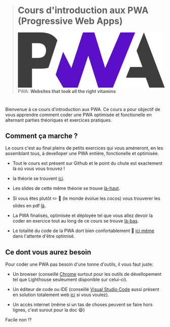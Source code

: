 > # Cours d'introduction aux PWA (Progressive Web Apps)
>
> ![bg right:50% 60%](./images/pwa-logo.png)
> PWA: **Websites that took all the right vitamins**

#

Bienvenue à ce cours d'introduction aux PWA. Ce cours a pour objectif de vous apprendre comment coder une PWA optimisée et fonctionelle en alternant parties théoriques et exercices pratiques.

## Comment ça marche ?

Le cours c'est au final pleins de petits exercices qui vous améneront, en les assemblant tous, à develloper une PWA entière, fonctionelle et optimisée.

- Tout le cours est présent sur Github et le point du chute est exactement là où vous vous trouvez !

- la théorie se trouvent [ici](https://duckduckgo.com).

- Les slides de cette même théorie se trouve [là-haut](https://duckduckgo.com).

- Si vous êtes plutôt :pencil2: :closed_book: (le monde évolue les cocos) vous trouverer les slides en pdf [là](https://duckduckgo.com).

- La PWA finalisés, optimisée et déployée tel que vous allez devoir la coder en exercice tout au long de ce cours se trouve [là-bas](https://duckduckgo.com).

- Le totalité du code de la PWA dort bien confortablement :princess: [ici même](https://duckduckgo.com) dans l'attente d'être optimisé.

## Ce dont vous aurez besoin

Pour coder une PWA pas besoin d'une tonne d'outils, il vous faut juste:

- Un browser (conseillé [Chrome](https://www.google.com/chrome/) surtout pour les outils de dévellopement tel que Lighthouse seuleument disponible sur celui-ci).

- Un éditeur de code ou IDE (conseillé [Visual Studio Code](https://code.visualstudio.com/) aussi présent en solution totalement web [ici](https://vscode.dev/) si vous voulez).

- Un accès internet (même si un tas de choses peuvent se faire hors lignes, c'est surout pour la doc :smile:)

Facile non :interrobang:
